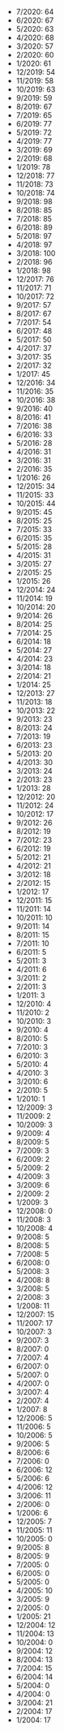 *  7/2020: 64
*  6/2020: 67
*  5/2020: 63
*  4/2020: 68
*  3/2020: 57
*  2/2020: 60
*  1/2020: 61
*  12/2019: 54
*  11/2019: 58
*  10/2019: 63
*  9/2019: 59
*  8/2019: 67
*  7/2019: 65
*  6/2019: 77
*  5/2019: 72
*  4/2019: 77
*  3/2019: 69
*  2/2019: 68
*  1/2019: 78
*  12/2018: 77
*  11/2018: 73
*  10/2018: 74
*  9/2018: 98
*  8/2018: 85
*  7/2018: 85
*  6/2018: 89
*  5/2018: 97
*  4/2018: 97
*  3/2018: 100
*  2/2018: 96
*  1/2018: 98
*  12/2017: 76
*  11/2017: 71
*  10/2017: 72
*  9/2017: 57
*  8/2017: 67
*  7/2017: 54
*  6/2017: 48
*  5/2017: 50
*  4/2017: 37
*  3/2017: 35
*  2/2017: 32
*  1/2017: 45
*  12/2016: 34
*  11/2016: 35
*  10/2016: 38
*  9/2016: 40
*  8/2016: 41
*  7/2016: 38
*  6/2016: 33
*  5/2016: 28
*  4/2016: 31
*  3/2016: 31
*  2/2016: 35
*  1/2016: 26
*  12/2015: 34
*  11/2015: 33
*  10/2015: 44
*  9/2015: 45
*  8/2015: 25
*  7/2015: 33
*  6/2015: 35
*  5/2015: 28
*  4/2015: 31
*  3/2015: 27
*  2/2015: 25
*  1/2015: 26
*  12/2014: 24
*  11/2014: 19
*  10/2014: 20
*  9/2014: 26
*  8/2014: 25
*  7/2014: 25
*  6/2014: 18
*  5/2014: 27
*  4/2014: 23
*  3/2014: 18
*  2/2014: 21
*  1/2014: 25
*  12/2013: 27
*  11/2013: 18
*  10/2013: 22
*  9/2013: 23
*  8/2013: 24
*  7/2013: 19
*  6/2013: 23
*  5/2013: 20
*  4/2013: 30
*  3/2013: 24
*  2/2013: 23
*  1/2013: 28
*  12/2012: 20
*  11/2012: 24
*  10/2012: 17
*  9/2012: 26
*  8/2012: 19
*  7/2012: 23
*  6/2012: 19
*  5/2012: 21
*  4/2012: 21
*  3/2012: 18
*  2/2012: 15
*  1/2012: 17
*  12/2011: 15
*  11/2011: 14
*  10/2011: 10
*  9/2011: 14
*  8/2011: 15
*  7/2011: 10
*  6/2011: 5
*  5/2011: 3
*  4/2011: 6
*  3/2011: 2
*  2/2011: 3
*  1/2011: 3
*  12/2010: 4
*  11/2010: 2
*  10/2010: 3
*  9/2010: 4
*  8/2010: 5
*  7/2010: 3
*  6/2010: 3
*  5/2010: 4
*  4/2010: 3
*  3/2010: 6
*  2/2010: 5
*  1/2010: 1
*  12/2009: 3
*  11/2009: 2
*  10/2009: 3
*  9/2009: 4
*  8/2009: 5
*  7/2009: 3
*  6/2009: 2
*  5/2009: 2
*  4/2009: 3
*  3/2009: 6
*  2/2009: 2
*  1/2009: 3
*  12/2008: 0
*  11/2008: 3
*  10/2008: 4
*  9/2008: 5
*  8/2008: 5
*  7/2008: 5
*  6/2008: 0
*  5/2008: 3
*  4/2008: 8
*  3/2008: 5
*  2/2008: 3
*  1/2008: 11
*  12/2007: 15
*  11/2007: 17
*  10/2007: 3
*  9/2007: 3
*  8/2007: 0
*  7/2007: 4
*  6/2007: 0
*  5/2007: 0
*  4/2007: 0
*  3/2007: 4
*  2/2007: 4
*  1/2007: 8
*  12/2006: 5
*  11/2006: 5
*  10/2006: 5
*  9/2006: 5
*  8/2006: 6
*  7/2006: 0
*  6/2006: 12
*  5/2006: 6
*  4/2006: 12
*  3/2006: 11
*  2/2006: 0
*  1/2006: 6
*  12/2005: 7
*  11/2005: 11
*  10/2005: 0
*  9/2005: 8
*  8/2005: 9
*  7/2005: 0
*  6/2005: 0
*  5/2005: 0
*  4/2005: 10
*  3/2005: 9
*  2/2005: 0
*  1/2005: 21
*  12/2004: 12
*  11/2004: 13
*  10/2004: 0
*  9/2004: 12
*  8/2004: 13
*  7/2004: 15
*  6/2004: 14
*  5/2004: 0
*  4/2004: 0
*  3/2004: 21
*  2/2004: 17
*  1/2004: 17